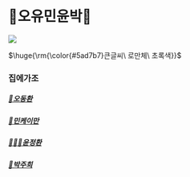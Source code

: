 # 🙌오유민윤박🙌

<img src="https://i0.wp.com/atiempo.tv/wp-content/uploads/2022/08/Dia-Internacional-de-la-Amistad.png?fit=2000%2C1204&ssl=1"/>

<p>$\huge{\rm{\color{#5ad7b7}큰글씨\ 로만체\ 초록색}}$</p>

### 집에가조

##### [🛌오동환](/members/Oh.md)

##### 

##### [:tada:민케이만](members/Min.md)

##### [🧑🏻‍💻윤정환](members/yoon.md)

##### [🤟박주희](members/Park.md)
